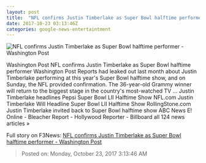 ```yaml
---
layout: post
title:  "NFL confirms Justin Timberlake as Super Bowl halftime performer - Washington Post"
date: 2017-10-23 03:13:46Z
categories: google-news-entertaintment
---
```


![NFL confirms Justin Timberlake as Super Bowl halftime performer - Washington Post](https://img.washingtonpost.com/rf/image_1484w/2010-2019/Wires/Images/2017-09-23/AP/ge_Music_and_Cultural_Festival_-_Day_1_13850-e0c64.jpg?t=20170517)

Washington Post NFL confirms Justin Timberlake as Super Bowl halftime performer Washington Post Reports had leaked out last month about Justin Timberlake performing at this year's Super Bowl halftime show, and on Sunday, the NFL provided confirmation. The 36-year-old Grammy winner will return to the biggest stage in the country's most-watched TV ... Justin Timberlake headlines Pepsi Super Bowl LII Halftime Show NFL.com Justin Timberlake Will Headline Super Bowl LII Halftime Show RollingStone.com Justin Timberlake invited back to Super Bowl halftime show ABC News E! Online - Bleacher Report - Hollywood Reporter - Billboard all 124 news articles »


Full story on F3News: [NFL confirms Justin Timberlake as Super Bowl halftime performer - Washington Post](http://www.f3nws.com/n/AyFrFF)

> Posted on: Monday, October 23, 2017 3:13:46 AM
